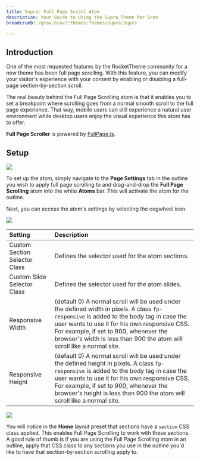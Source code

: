 ```yaml
---
title: Supra: Full Page Scroll Atom
description: Your Guide to Using the Supra Theme for Grav
breadcrumb: /grav:Grav/!themes:Themes/supra:Supra

---
```


## Introduction

One of the most requested features by the RocketTheme community for a new theme has been full page scrolling. With this feature, you can modify your visitor's experience with your content by enabling or disabling a full-page section-by-section scroll.

The real beauty behind the Full Page Scrolling atom is that it enables you to set a breakpoint where scrolling goes from a normal smooth scroll to the full page experience. That way, mobile users can still experience a natural user environment while desktop users enjoy the visual experience this atom has to offer.

**Full Page Scroller** is powered by [FullPage.js](https://alvarotrigo.com/fullPage/).

## Setup

![](atom_fullpage1.jpeg)

To set up the atom, simply navigate to the **Page Settings** tab in the outline you wish to apply full page scrolling to and drag-and-drop the **Full Page Scrolling** atom into the white **Atoms** bar. This will activate the atom for the outline.

Next, you can access the atom's settings by selecting the cogwheel icon.

![](atom_fullpage2.jpeg)

| Setting                       | Description                                                                                                                                                                                                                                                                                                    |
| :-----                        | :-----                                                                                                                                                                                                                                                                                                         |
| Custom Section Selector Class | Defines the selector used for the atom sections.                                                                                                                                                                                                                                                               |
| Custom Slide Selector Class   | Defines the selector used for the atom slides.                                                                                                                                                                                                                                                                 |
| Responsive Width              | (default 0) A normal scroll will be used under the defined width in pixels. A class `fp-responsive` is added to the body tag in case the user wants to use it for his own responsive CSS. For example, if set to 900, whenever the browser's width is less than 900 the atom will scroll like a normal site.   |
| Responsive Height             | (default 0) A normal scroll will be used under the defined height in pixels. A class `fp-responsive` is added to the body tag in case the user wants to use it for his own responsive CSS. For example, if set to 900, whenever the browser's height is less than 900 the atom will scroll like a normal site. |

![](atom_fullpage3.jpeg)

You will notice in the **Home** layout preset that sections have a `section` CSS class applied. This enables Full Page Scrolling to work with these sections. A good rule of thumb is if you are using the Full Page Scrolling atom in an outline, apply that CSS class to any sections you use in the outline you'd like to have that section-by-section scrolling apply to.
